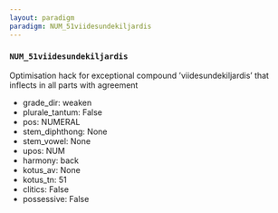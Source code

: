 ```yaml
---
layout: paradigm
paradigm: NUM_51viidesundekiljardis
---
```

### ` NUM_51viidesundekiljardis `

Optimisation hack for exceptional compound ’viidesundekiljardis’ that inflects in all parts with agreement
* grade_dir: weaken
* plurale_tantum: False
* pos: NUMERAL
* stem_diphthong: None
* stem_vowel: None
* upos: NUM
* harmony: back
* kotus_av: None
* kotus_tn: 51
* clitics: False
* possessive: False

